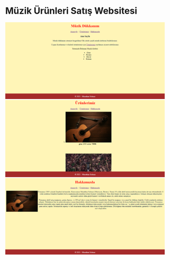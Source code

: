 ﻿# Müzik Ürünleri Satış Websitesi
 
 <img src= "1.png" heigth = 50%> <br>
 <img src= "2.png" heigth = 50%> <br>
 <img src= "3.png" heigth = 50%> <br>
